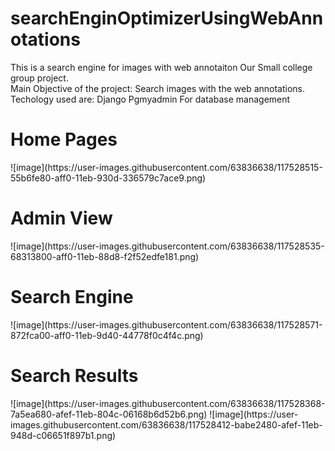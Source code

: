 # searchEnginOptimizerUsingWebAnnotations
This is a search engine  for images with web annotaiton
Our Small college group project.
</br>
Main Objective of the project:
Search images with the web annotations.
</br>
Techology used are:
Django
Pgmyadmin For database management 

<h1>Home Pages</h1>
![image](https://user-images.githubusercontent.com/63836638/117528515-55b6fe80-aff0-11eb-930d-336579c7ace9.png)
<h1> Admin View</h1>
![image](https://user-images.githubusercontent.com/63836638/117528535-68313800-aff0-11eb-88d8-f2f52edfe181.png)
<h1>Search Engine</h1>
![image](https://user-images.githubusercontent.com/63836638/117528571-872fca00-aff0-11eb-9d40-44778f0c4f4c.png)
 <h1>  Search Results</h1>
![image](https://user-images.githubusercontent.com/63836638/117528368-7a5ea680-afef-11eb-804c-06168b6d52b6.png)
![image](https://user-images.githubusercontent.com/63836638/117528412-babe2480-afef-11eb-948d-c06651f897b1.png)


